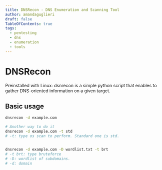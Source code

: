 ```yaml
---
title: DNSRecon - DNS Enumeration and Scanning Tool
author: amandaguglieri
draft: false
TableOfContents: true
tags:
  - pentesting
  - dns
  - enumeration
  - tools
---
```


# DNSRecon

Preinstalled with Linux: dsnrecon is a simple python script that enables to gather  DNS-oriented  information on a given target.


## Basic usage


```bash
dnsrecon -d example.com 

# Another way to do it
dnsrecon -d example.com -t std
# -t: type os scan to perform. Standard one is std.


dnsrecon -d example.com -D wordlist.txt -t brt
# -t brt: type bruteforce
# -D: wordlist of subdomains.
# -d: domain
```

